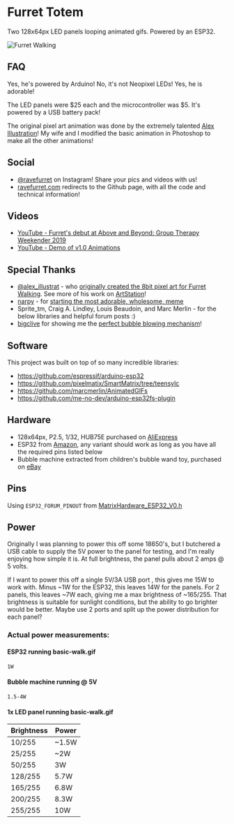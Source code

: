 Furret Totem
==================================
Two 128x64px LED panels looping animated gifs. Powered by an ESP32.

![Furret Walking](demo.gif)

## FAQ

Yes, he's powered by Arduino! No, it's not Neopixel LEDs!  Yes, he is adorable!

The LED panels were $25 each and the microcontroller was $5. It's powered by a USB battery pack!

The original pixel art animation was done by the extremely talented [Alex Illustration](https://www.artstation.com/alexillustration)! My wife and I modified the basic animation in Photoshop to make all the other animations!

## Social

* [@ravefurret](https://www.instagram.com/ravefurret/) on Instagram!  Share your pics and videos with us!
* [ravefurret.com](ravefurret.com) redirects to the Github page, with all the code and technical information!

## Videos

* [YouTube - Furret's debut at Above and Beyond: Group Therapy Weekender 2019](https://www.youtube.com/watch?v=Q7uGj0VHFyQ)
* [YouTube - Demo of v1.0 Animations](https://www.youtube.com/watch?v=LR-oUCg1d9I)

## Special Thanks
* [@alex_illustrat](https://twitter.com/alex_illustrat) - who [originally created the 8bit pixel art for Furret Walking](https://www.youtube.com/watch?v=ylnLUMmBNKc). See more of his work on [ArtStation](https://alexillustration.artstation.com/)!
* [narpy](https://www.youtube.com/channel/UCKYFHftFxQOJghmrEaK32sg) - for [starting the most adorable, wholesome, meme](https://www.youtube.com/watch?v=xa1Zn6XrDlM)
* Sprite_tm, Craig A. Lindley, Louis Beaudoin, and Marc Merlin - for the below libraries and helpful forum posts :)
* [bigclive](https://www.youtube.com/channel/UCtM5z2gkrGRuWd0JQMx76qA) for showing me the [perfect bubble blowing mechanism](https://www.youtube.com/watch?v=BvQtl3ciGcA)!

## Software
This project was built on top of so many incredible libraries:
* https://github.com/espressif/arduino-esp32
* https://github.com/pixelmatix/SmartMatrix/tree/teensylc
* https://github.com/marcmerlin/AnimatedGIFs
* https://github.com/me-no-dev/arduino-esp32fs-plugin

## Hardware
* 128x64px, P2.5, 1/32, HUB75E purchased on [AliExpress](https://www.aliexpress.com/item/32972741517.html?spm=a2g0s.12269583.0.0.48e74198VArDtK)
* ESP32 from [Amazon](https://smile.amazon.com/gp/product/B0718T232Z/), any variant should work as long as you have all the required pins listed below
* Bubble machine extracted from children's bubble wand toy, purchased on [eBay](https://www.ebay.com/itm/332880742452)

## Pins
Using `ESP32_FORUM_PINOUT` from [MatrixHardware_ESP32_V0.h](https://github.com/pixelmatix/SmartMatrix/blob/teensylc/src/MatrixHardware_ESP32_V0.h)

## Power
Originally I was planning to power this off some 18650's, but I butchered a USB cable to supply the 5V power to the panel for testing, and I'm really enjoying how simple it is.  At full brightness, the panel pulls about 2 amps @ 5 volts.

If I want to power this off a single 5V/3A USB port , this gives me 15W to work with.  Minus ~1W for the ESP32, this leaves 14W for the panels.  For 2 panels, this leaves ~7W each, giving me a max brightness of ~165/255. That brightness is suitable for sunlight conditions, but the ability to go brighter would be better.  Maybe use 2 ports and split up the power distribution for each panel?

### Actual power measurements:

#### ESP32 running basic-walk.gif
`1W`

#### Bubble machine running @ 5V
`1.5-4W`

#### 1x LED panel running basic-walk.gif

Brightness | Power
-----------|------
10/255 | ~1.5W
25/255 | ~2W
50/255 | 3W
128/255 | 5.7W
165/255 | 6.8W
200/255 | 8.3W
255/255 | 10W
